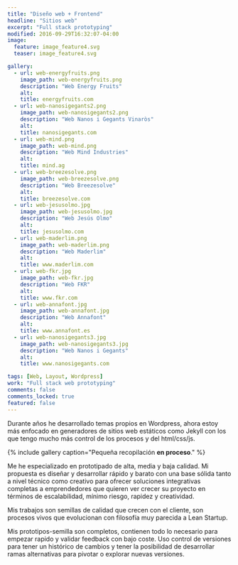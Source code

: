 ```yaml
---
title: "Diseño web + Frontend"
headline: "Sitios web"
excerpt: "Full stack prototyping"
modified: 2016-09-29T16:32:07-04:00
image:
  feature: image_feature4.svg
  teaser: image_feature4.svg

gallery:
  - url: web-energyfruits.png
    image_path: web-energyfruits.png
    description: "Web Energy Fruits"
    alt:
    title: energyfruits.com
  - url: web-nanosigegants2.png
    image_path: web-nanosigegants2.png
    description: "Web Nanos i Gegants Vinaròs"
    alt:
    title: nanosigegants.com
  - url: web-mind.png
    image_path: web-mind.png
    description: "Web Mind Industries"
    alt:
    title: mind.ag
  - url: web-breezesolve.png
    image_path: web-breezesolve.png
    description: "Web Breezesolve"
    alt:
    title: breezesolve.com
  - url: web-jesusolmo.jpg
    image_path: web-jesusolmo.jpg
    description: "Web Jesús Olmo"
    alt:
    title: jesusolmo.com
  - url: web-maderlim.png
    image_path: web-maderlim.png
    description: "Web Maderlim"
    alt:
    title: www.maderlim.com
  - url: web-fkr.jpg
    image_path: web-fkr.jpg
    description: "Web FKR"
    alt:
    title: www.fkr.com
  - url: web-annafont.jpg
    image_path: web-annafont.jpg
    description: "Web Annafont"
    alt:
    title: www.annafont.es
  - url: web-nanosigegants3.jpg
    image_path: web-nanosigegants3.jpg
    description: "Web Nanos i Gegants"
    alt:
    title: www.nanosigegants.com

tags: [Web, Layout, Wordpress]
work: "Full stack web prototyping"
comments: false
comments_locked: true
featured: false
---
```


Durante años he desarrollado temas propios en Wordpress, ahora estoy más enfocado en generadores de sitios web estáticos como Jekyll con los que tengo mucho más control de los procesos y del html/css/js.

{% include gallery caption="Pequeña recopilación **en proceso**." %}

Me he especializado en prototipado de alta, media y baja calidad. Mi propuesta es diseñar y desarrollar rápido y barato con una base sólida tanto a nivel técnico como creativo para ofrecer soluciones integrativas completas a emprendedores que quieren ver crecer su proyecto en términos de escalabilidad, mínimo riesgo, rapidez y creatividad.

Mis trabajos son semillas de calidad que crecen con el cliente, son procesos vivos que evolucionan con filosofía muy parecida a Lean Startup.

Mis prototipos-semilla son completos, contienen todo lo necesario para empezar rapido y validar feedback con bajo coste. Uso control de versiones para tener un histórico de cambios y tener la posibilidad de desarrollar ramas alternativas para pivotar o explorar nuevas versiones.
